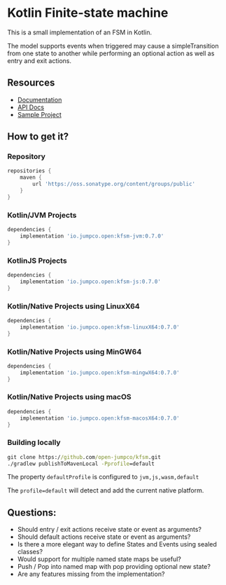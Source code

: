 # Kotlin Finite-state machine

This is a small implementation of an FSM in Kotlin.

The model supports events when triggered may cause a simpleTransition from one state to another while performing an optional action as well as entry and exit actions.

## Resources
* [Documentation](https://open.jumpco.io/projects/kfsm/index.html)
* [API Docs](https://open.jumpco.io/projects/kfsm/javadoc/kfsm/index.html)
* [Sample Project](https://github.com/open-jumpco/kfsm-samples)

## How to get it?

### Repository
```groovy
repositories {
    maven {
        url 'https://oss.sonatype.org/content/groups/public' 
    }
}
```

### Kotlin/JVM Projects
```groovy
dependencies {
    implementation 'io.jumpco.open:kfsm-jvm:0.7.0'
}
```
### KotlinJS Projects
```groovy
dependencies {
    implementation 'io.jumpco.open:kfsm-js:0.7.0'
}
```
### Kotlin/Native Projects using LinuxX64
```groovy
dependencies {
    implementation 'io.jumpco.open:kfsm-linuxX64:0.7.0'    
}
```
### Kotlin/Native Projects using MinGW64
```groovy
dependencies {
    implementation 'io.jumpco.open:kfsm-mingwX64:0.7.0'    
}
```
### Kotlin/Native Projects using macOS
```groovy
dependencies {
    implementation 'io.jumpco.open:kfsm-macosX64:0.7.0'    
}
```
### Building locally

```cmd
git clone https://github.com/open-jumpco/kfsm.git
./gradlew publishToMavenLocal -Pprofile=default
```
The property `defaultProfile` is configured to `jvm,js,wasm,default`

The `profile=default` will detect and add the current native platform.

## Questions:
* Should entry / exit actions receive state or event as arguments?
* Should default actions receive state or event as arguments?
* Is there a more elegant way to define States and Events using sealed classes?
* Would support for multiple named state maps be useful? 
* Push / Pop into named map with pop providing optional new state?
* Are any features missing from the implementation?

